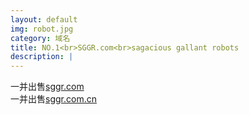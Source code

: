 ```yaml
---
layout: default
img: robot.jpg
category: 域名
title: NO.1<br>SGGR.com<br>sagacious gallant robots
description: |
---
```

  一并出售[sggr.com](http://join.deathtothestockphoto.com/)<br>一并出售[sggr.com.cn](http://join.deathtothestockphoto.com/)
